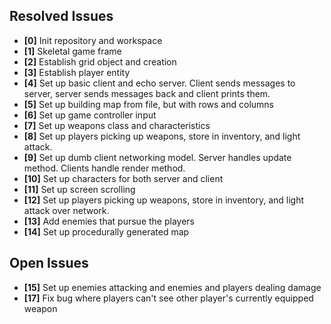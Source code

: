 ## Resolved Issues ##
- **[0]** Init repository and workspace
- **[1]** Skeletal game frame
- **[2]** Establish grid object and creation
- **[3]** Establish player entity
- **[4]** Set up basic client and echo server. Client sends messages to server, server sends messages back and client prints them.
- **[5]** Set up building map from file, but with rows and columns
- **[6]** Set up game controller input
- **[7]** Set up weapons class and characteristics
- **[8]** Set up players picking up weapons, store in inventory, and light attack.
- **[9]** Set up dumb client networking model. Server handles update method. Clients handle render method.
- **[10]** Set up characters for both server and client
- **[11]** Set up screen scrolling
- **[12]** Set up players picking up weapons, store in inventory, and light attack over network.
- **[13]** Add enemies that pursue the players
- **[14]** Set up procedurally generated map

## Open Issues
- **[15]** Set up enemies attacking and enemies and players dealing damage 
- **[17]** Fix bug where players can't see other player's currently equipped weapon
